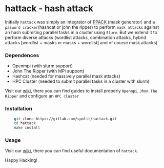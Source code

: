 # hattack - hash attack
Initially `hattack` was simply an integrator of [PPACK](https://gitlab.com/spolit/ppack) (mask generator) and a `pasword cracker`(hashcat or john the ripper) to perform `mask attacks` against an hash submiting parallel tasks in a cluster using `Slurm`. But we extend it to perform diverse attacks (wordlist attacks, combination attacks, hybrid attacks [wordlist + masks or masks + wordlist] and of course mask attacks)

### Dependences
* Openmpi (with slurm support)
* John The Ripper (with MPI support)
* Hashcat (needed for massively parallel mask attacks)
* HPC Cluster (needed to submit parallel tasks in a cluster with slurm)

Visit our [wiki](https://gitlab.com/spolit/hattack/-/wikis/home), there you can find guides to install properly `Openmpi`, `Jhon The Ripper` and configure an `HPC cluster`


### Installation

```bash
    git clone https://gitlab.com/spolit/hattack.git
    cd hattack
    make install
```

### Usage
Visit our [wiki](https://gitlab.com/spolit/hattack/-/wikis/home), there you can find useful documentation of `hattack`.  


Happy Hacking!
